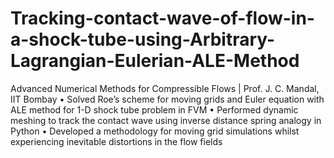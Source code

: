 # Tracking-contact-wave-of-flow-in-a-shock-tube-using-Arbitrary-Lagrangian-Eulerian-ALE-Method
Advanced Numerical Methods for Compressible Flows | Prof. J. C. Mandal, IIT Bombay
• Solved Roe’s scheme for moving grids and Euler equation with ALE method for 1-D shock tube problem in FVM
• Performed dynamic meshing to track the contact wave using inverse distance spring analogy in Python
• Developed a methodology for moving grid simulations whilst experiencing inevitable distortions in the flow fields
